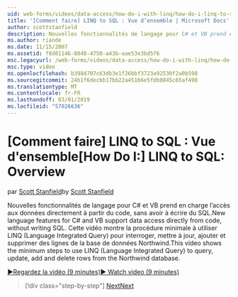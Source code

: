 ```yaml
---
uid: web-forms/videos/data-access/how-do-i-with-linq/how-do-i-linq-to-sql-overview
title: '[Comment faire] LINQ to SQL : Vue d’ensemble | Microsoft Docs'
author: scottstanfield
description: Nouvelles fonctionnalités de langage pour C# et VB prend en charge l’accès aux données directement à partir du code, sans avoir à écrire du SQL. Cette vidéo montre la procédure minimale à utiliser LINQ (Language int...
ms.author: riande
ms.date: 11/15/2007
ms.assetid: f8d01146-8048-4750-a43b-aae53e3bd5f6
msc.legacyurl: /web-forms/videos/data-access/how-do-i-with-linq/how-do-i-linq-to-sql-overview
msc.type: video
ms.openlocfilehash: b3984707c63db3e1f26bbf3723a92530f2a0b598
ms.sourcegitcommit: 24b1f6decbb17bb22a45166e5fdb0845c65af498
ms.translationtype: MT
ms.contentlocale: fr-FR
ms.lasthandoff: 03/01/2019
ms.locfileid: "57026636"
---
```

<a name="how-do-i-linq-to-sql-overview"></a><span data-ttu-id="25701-104">[Comment faire] LINQ to SQL : Vue d'ensemble</span><span class="sxs-lookup"><span data-stu-id="25701-104">[How Do I:] LINQ to SQL: Overview</span></span>
====================
<span data-ttu-id="25701-105">par [Scott Stanfield](https://github.com/scottstanfield)</span><span class="sxs-lookup"><span data-stu-id="25701-105">by [Scott Stanfield](https://github.com/scottstanfield)</span></span>

<span data-ttu-id="25701-106">Nouvelles fonctionnalités de langage pour C# et VB prend en charge l’accès aux données directement à partir du code, sans avoir à écrire du SQL.</span><span class="sxs-lookup"><span data-stu-id="25701-106">New language features for C# and VB support data access directly from code, without writing SQL.</span></span> <span data-ttu-id="25701-107">Cette vidéo montre la procédure minimale à utiliser LINQ (Language Integrated Query) pour interroger, mettre à jour, ajouter et supprimer des lignes de la base de données Northwind.</span><span class="sxs-lookup"><span data-stu-id="25701-107">This video shows the minimum steps to use LINQ (Language Integrated Query) to query, update, add and delete rows from the Northwind database.</span></span>

[<span data-ttu-id="25701-108">&#9654;Regardez la vidéo (9 minutes)</span><span class="sxs-lookup"><span data-stu-id="25701-108">&#9654; Watch video (9 minutes)</span></span>](https://channel9.msdn.com/Blogs/ASP-NET-Site-Videos/how-do-i-linq-to-sql-overview)

> [!div class="step-by-step"]
> [<span data-ttu-id="25701-109">Next</span><span class="sxs-lookup"><span data-stu-id="25701-109">Next</span></span>](how-do-i-linq-to-sql-data-model.md)
